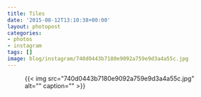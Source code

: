 ```yaml
---
title: Tiles
date: '2015-08-12T13:10:38+00:00'
layout: photopost
categories:
- photos
- instagram
tags: []
image: blog/instagram/740d0443b7180e9092a759e9d3a4a55c.jpg
---
```


<figure class="photo photo--square">
  {{< img src="740d0443b7180e9092a759e9d3a4a55c.jpg" alt="" caption="" >}}

</figure>



